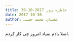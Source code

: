 ```yaml
---
title: خاطره روز 2017-10-30
date: 2017-10-30
author: شعبان محمد حسنی
---
```


اصلا یادم نمیاد امروز چی کار کردم.